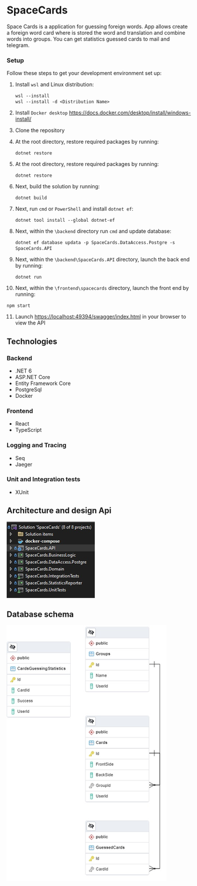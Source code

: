 # SpaceCards

Space Cards is a application for guessing foreign words. App allows create a foreign word card where is stored the word and translation and combine words into groups. You can get statistics guessed cards to mail and telegram.

### Setup

Follow these steps to get your development environment set up:

1. Install `wsl` and Linux distribution:

   ```
   wsl --install
   wsl --install -d <Distribution Name>
   ```

2. Install `Docker desktop` https://docs.docker.com/desktop/install/windows-install/

3. Clone the repository

4. At the root directory, restore required packages by running:

   ```
   dotnet restore
   ```

5. At the root directory, restore required packages by running:
   ```
   dotnet restore
   ```
6. Next, build the solution by running:

   ```
   dotnet build
   ```

7. Next, run `cmd` or `PowerShell` and install `dotnet ef`:

   ```
   dotnet tool install --global dotnet-ef
   ```

8. Next, within the `\backend` directory run `cmd` and update database:

   ```
   dotnet ef database updata -p SpaceCards.DataAccess.Postgre -s SpaceCards.API
   ```

9. Next, within the `\backend\SpaceCards.API` directory, launch the back end by running:

   ```
   dotnet run
   ```

10. Next, within the `\frontend\spacecards` directory, launch the front end by running:

```
npm start
```

11. Launch [https://localhost:49394/swagger/index.html](https://localhost:49394/swagger/index.html) in your browser to view the API

## Technologies

### Backend

- .NET 6
- ASP.NET Core
- Entity Framework Core
- PostgreSql
- Docker

### Frontend

- React
- TypeScript

### Logging and Tracing

- Seq
- Jaeger

### Unit and Integration tests

- XUnit

## Architecture and design Api

![DesignApi](https://github.com/IlyaEliseev/SpaceCards/blob/main/Docs/ArchitectureDesignApi.jpg)

## Database schema

![DbSchema](https://github.com/IlyaEliseev/SpaceCards/blob/main/Docs/SpaceCardsDbSchema.jpg)
